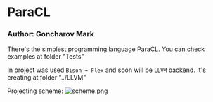 # ParaCL #

### Author: Goncharov Mark

There's the simplest programming language ParaCL. 
You can check examples at folder "Tests"

In project was used ```Bison + Flex``` and soon will be
```LLVM``` backend. It's creating at folder "../LLVM"

Projecting scheme:
![scheme.png](scheme.png)
